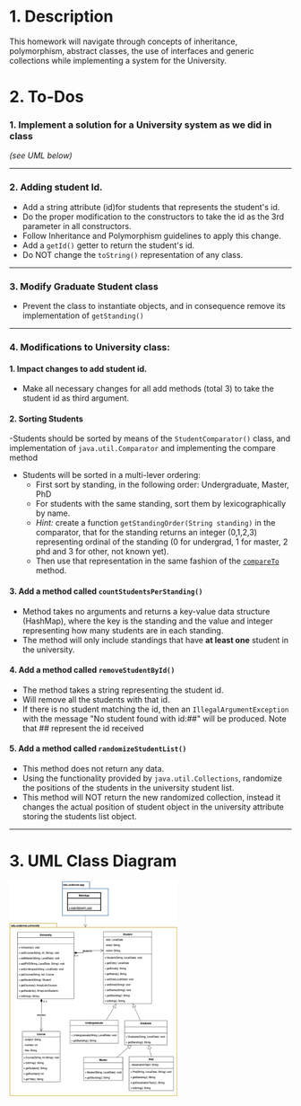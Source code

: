 # 1. Description
This homework will navigate through concepts of inheritance, polymorphism, abstract classes, the use of interfaces and generic collections while implementing a system for the University.
# 2. To-Dos
### 1. Implement a solution for a University system as we did in class
*(see UML below)*

---

### 2. Adding student Id.
- Add a string attribute (id)for students that represents the student's id.
- Do the proper modification to the constructors to take the id as the 3rd parameter in all constructors.
- Follow Inheritance and Polymorphism guidelines to apply this change.
- Add a `getId()` getter to return the student's id.
- Do NOT change the `toString()` representation of any class.
---
### 3. Modify Graduate Student class
- Prevent the class to instantiate objects, and in consequence remove its implementation of `getStanding()`
---
### 4. Modifications to University class:
#### 1. Impact changes to add student id.
- Make all necessary changes for all add methods (total 3) to take the student id as third argument.

#### 2. Sorting Students
-Students should be sorted by means of the `StudentComparator()` class, and implementation of `java.util.Comparator` and 
implementing the compare method
- Students will be sorted in a multi-lever ordering:
  - First sort by standing, in the following order: Undergraduate, Master, PhD
  - For students with the same standing, sort them by lexicographically by name.
  - *Hint:* create a function `getStandingOrder(String standing)` in the comparator, that for the standing returns an 
    integer (0,1,2,3) representing ordinal of the standing (0 for undergrad, 1 for master, 2 phd and 3 for other, not known yet).
  - Then use that representation in the same fashion of the <a href="https://docs.oracle. com/javase/8/docs/api/java/lang/Comparable.html#compareTo-T-">`compareTo` </a> method.
  
#### 3. Add a method called `countStudentsPerStanding()`
- Method takes no arguments and returns a key-value data structure (HashMap), where the key is the standing and the 
  value and integer representing how many students are in each standing.
- The method will only include standings that have **at least one** student in the university.

#### 4. Add a method called `removeStudentById()`
- The method takes a string representing the student id.
- Will remove all the students with that id.
- If there is no student matching the id, then an `IllegalArgumentException` with the message "No student found with id:##" will be produced. Note that ## represent the id received

#### 5. Add a method called `randomizeStudentList()`
- This method does not return any data.
- Using the functionality provided by `java.util.Collections`, randomize the positions of the students in the university student list.
- This method will NOT return the new randomized collection, instead it changes the actual position of student object in the university attribute storing the students list object.
---

# 3. UML Class Diagram
<img src="https://github.com/a-burlacu/CSCI-3920/blob/main/Hwk3/hwk3.png" width="300" center >